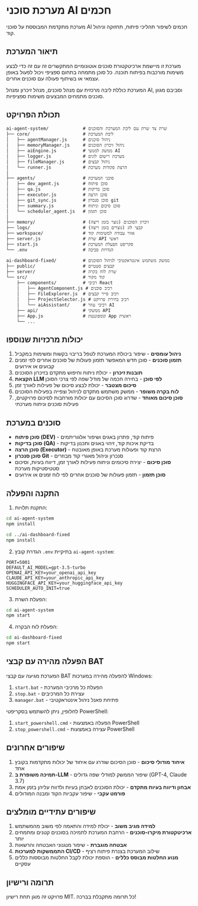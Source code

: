 # מערכת סוכני AI חכמים

מערכת מתקדמת המבוססת על סוכני AI חכמים לשיפור תהליכי פיתוח, תחזוקה וניהול קוד.

## תיאור המערכת

מערכת זו מיישמת ארכיטקטורת סוכנים אוטונומיים המתקשרים זה עם זה כדי לבצע משימות מורכבות בפיתוח תוכנה. כל סוכן מתמחה בתחום ספציפי ויכול לפעול באופן עצמאי או בשיתוף פעולה עם סוכנים אחרים.

המערכת כוללת ליבה מרכזית עם מנהל סוכנים, מנהל זיכרון ומנהל AI, וסביבם מגוון סוכנים מתמחים המבצעים משימות ספציפיות.

## תכולת הפרויקט

```
ai-agent-system/             # שרת צד שרת עם ליבת המערכת והסוכנים
├── core/                    # ליבת המערכת
│   ├── agentManager.js      # ניהול סוכנים
│   ├── memoryManager.js     # ניהול זיכרון הסוכנים
│   ├── aiEngine.js          # ממשק למנועי AI
│   ├── logger.js            # מערכת רישום לוגים
│   ├── fileManager.js       # ניהול קבצים
│   └── runner.js            # הרצת פקודות מערכת
│
├── agents/                  # סוכני המערכת
│   ├── dev_agent.js         # סוכן פיתוח
│   ├── qa.js                # סוכן בדיקות
│   ├── executor.js          # סוכן הרצה
│   ├── git_sync.js          # סוכן סנכרון git
│   ├── summary.js           # סוכן סיכום וניתוח
│   └── scheduler_agent.js   # סוכן תזמון
│
├── memory/                  # זיכרון הסוכנים (נוצר בזמן ריצה)
├── logs/                    # קבצי לוג (נוצרים בזמן ריצה)
├── workspace/               # אזור עבודה למשימות קוד
├── server.js                # שרת API ראשי
├── start.js                 # סקריפט הפעלת המערכת
└── .env                     # הגדרות סביבה
  
ai-dashboard-fixed/          # ממשק משתמש אינטראקטיבי לניהול הסוכנים
├── public/                  # קבצים סטטיים
├── server/                  # שרת לוח בקרה
└── src/                     # קוד מקור
    ├── components/          # רכיבי React
    │   ├── AgentComponent.js # רכיב סוכנים
    │   ├── FileExplorer.js  # רכיב סייר קבצים
    │   ├── ProjectSelector.js # רכיב בחירת פרויקט
    │   └── aiAssistant/     # רכיבי עוזר AI
    ├── api/                 # ממשקי API
    ├── App.js               # קומפוננטת App ראשית
    └── ...
```

## יכולות מרכזיות שנוספו

1. **ניהול עומסים** - שיפור ביכולת המערכת לטפל בריבוי בקשות ומשימות במקביל
2. **תזמון סוכנים** - סוכן חדש המאפשר תזמון פעולות של סוכנים אחרים לפי זמנים קבועים או אירועים
3. **תובנות זיכרון** - יכולת ניתוח וחיפוש מתקדם בזיכרון הסוכנים
4. **הקצאת LLM לפי סוכן** - בחירה חכמה של מודל שפה לפי צרכי הסוכן
5. **סיכום מצטבר** - יכולת לבצע סיכום של פעילות לאורך זמן
6. **לוח בקרה משופר** - ממשק משתמש מתקדם לניהול וצפייה בפעילות הסוכנים
7. **סוכן סיכום מאוחד** - שדרוג סוכן הסיכום עם יכולות מורחבות לסיכום פרויקטים, פעילות סוכנים וניתוח מערכתי

## סוכנים במערכת

* **סוכן פיתוח (DEV)** - פיתוח קוד, פתרון באגים ושיפור אלגוריתמים
* **סוכן בדיקות (QA)** - בדיקת איכות קוד, זיהוי באגים ותכנון בדיקות
* **סוכן הרצה (Executor)** - הרצת קוד ופעולות מערכת באופן מאובטח
* **סוכן סנכרון Git** - סנכרון וניהול מאגרי קוד מבוזרים
* **סוכן סיכום** - יצירת סיכומים וניתוח פעילות לאורך זמן, דיווח בעיות, וסיכום סטטיסטיקות מערכת
* **סוכן תזמון** - תזמון פעולות של סוכנים אחרים לפי לוח זמנים או אירועים

## התקנה והפעלה

1. התקנת תלויות:
```bash
cd ai-agent-system
npm install

cd ../ai-dashboard-fixed
npm install
```

2. הגדרת קובץ `.env` בתיקיית `ai-agent-system`:
```
PORT=5001
DEFAULT_AI_MODEL=gpt-3.5-turbo
OPENAI_API_KEY=your_openai_api_key
CLAUDE_API_KEY=your_anthropic_api_key
HUGGINGFACE_API_KEY=your_huggingface_api_key
SCHEDULER_AUTO_INIT=true
```

3. הפעלת השרת:
```bash
cd ai-agent-system
npm start
```

4. הפעלת לוח הבקרה:
```bash
cd ai-dashboard-fixed
npm start
```

## הפעלה מהירה עם קבצי BAT

המערכת מגיעה עם קבצי BAT להפעלה מהירה במערכות Windows:

1. `start.bat` - הפעלת כל מרכיבי המערכת
2. `stop.bat` - עצירת כל המרכיבים 
3. `manager.bat` - פתיחת פאנל ניהול אינטראקטיבי

לחלופין, ניתן להשתמש בסקריפטי PowerShell:
1. `start_powershell.cmd` - הפעלה באמצעות PowerShell
2. `stop_powershell.cmd` - עצירה באמצעות PowerShell

## שיפורים אחרונים

1. **איחוד מודולי סיכום** - סוכן הסיכום שודרג עם איחוד של יכולות מתקדמות בקובץ אחד
2. **תמיכה משופרת ב-LLM** - שיפור הממשק למודלי שפה גדולים (GPT-4, Claude 3.7)
3. **אבחון ודיווח בעיות מתקדם** - יכולת הסוכנים לאבחן בעיות ולדווח עליהן בזמן אמת
4. **פורמט עקבי** - שיפור עקביות הקוד ומבנה המודולים

## שיפורים עתידיים מומלצים

1. **למידה מגיב משוב** - יכולת למידה והתאמה לפי משוב מהמשתמש
2. **ארכיטקטורת מיקרו-סוכנים** - הרחבת המערכת לתמיכה בסוכנים קטנים ומתמחים יותר
3. **אבטחה מוגברת** - שיפור מנגנוני האבטחה והרשאות
4. **התממשקות למערכות CI/CD** - שילוב המערכת בצנרת פיתוח רציף
5. **מנוע החלטות מבוסס כללים** - הוספת יכולת לקבל החלטות מבוססות כללים עסקיים

## תרומה ורישיון

פרויקט זה מוגן תחת רישיון MIT. כל תרומה מתקבלת בברכה! 